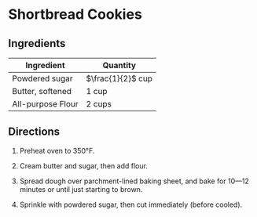 # Shortbread Cookies

## Ingredients

| Ingredient | Quantity |
| --- | --- |
| Powdered sugar | $\frac{1}{2}$ cup |
| Butter, softened | 1 cup |
| All-purpose Flour | 2 cups |

## Directions

1. Preheat oven to 350°F.

2. Cream butter and sugar, then add flour.

3. Spread dough over parchment-lined baking sheet, and bake for 10—12 minutes
   or until just starting to brown.

4. Sprinkle with powdered sugar, then cut immediately (before cooled).


